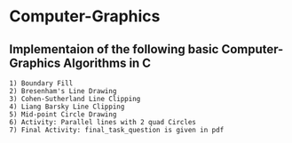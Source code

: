 # Computer-Graphics

## Implementaion of the following basic Computer-Graphics Algorithms in C

````
1) Boundary Fill
2) Bresenham's Line Drawing
3) Cohen-Sutherland Line Clipping
4) Liang Barsky Line Clipping
5) Mid-point Circle Drawing
6) Activity: Parallel lines with 2 quad Circles
7) Final Activity: final_task_question is given in pdf

````


